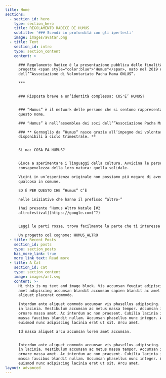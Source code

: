 ```yaml
---
title: Home
sections:
  - section_id: hero
    type: section_hero
    title: REGOLAMENTO RADICE DI HUMUS
    subtitle: '### Scendi in profondità con gli ipertesti'
    image: images/avatar.png
  - title: Text
    section_id: intro
    type: section_content
    content: >

      ### Regolamento Radice è la presentazione pubblica delle finalità del
      progetto <span style="color:blue">"Humus"</span>, nato nel 2019 da un’idea
      dell’”Associazione di Volontariato Pacha Mama ONLUS”.

      ***


      ### Risposta breve a un’identità complessa: COS'È’ HUMUS?


      ### “Humus” è il network delle persone che si sentono rappresentate da
      questo nome. 

      ### “Humus” è nell’assemblea dei soci dell’”Associazione Pacha Mama”.

      ### ** Germoglio da “Humus” nasce grazie all’impegno dei volontari
      disponibili a ciclo trimestrale. **


      Sì ma: COSA FA HUMUS?


      Gioca a sperimentare i linguaggi della cultura. Avvicina le persone alla
      consapevolezza della loro natura: quella solidale. 

      Vicini in un’esperienza originale non possiamo piú negare di avere
      qualcosa in comune.

      ED È PER QUESTO CHE “Humus” C’È

      nelle iniziative che hanno il prefisso “altro-” 

      (hai presente “Humus Altro Natale [#2
      altrofestival](https://google.com)”?)


      Leggi le parti rosse, trova facilmente la parte che ti interessa

      Un progetto col cognome: HUMUS_ALTRO
  - title: Recent Posts
    section_id: posts
    type: section_posts
    has_more_link: true
    more_link_text: Read more
  - title: A Cat
    section_id: cat
    type: section_content
    image: images/art.svg
    content: >-
      Hi this is my text and image block. Vis accumsan feugiat adipiscing nisl
      amet adipiscing accumsan blandit accumsan sapien blandit ac amet faucibus
      aliquet placerat commodo. 

      Interdum ante aliquet commodo accumsan vis phasellus adipiscing. Ornare a
      in lacinia. Vestibulum accumsan ac metus massa tempor. Accumsan in lacinia
      ornare massa amet. Ac interdum ac non praesent. Cubilia lacinia interdum
      massa faucibus blandit nullam. Accumsan phasellus nunc integer. Accumsan
      euismod nunc adipiscing lacinia erat ut sit. Arcu amet. 

      Id massa aliquet arcu accumsan lorem amet accumsan.


      Interdum ante aliquet commodo accumsan vis phasellus adipiscing. Ornare a
      in lacinia. Vestibulum accumsan ac metus massa tempor. Accumsan in lacinia
      ornare massa amet. Ac interdum ac non praesent. Cubilia lacinia interdum
      massa faucibus blandit nullam. Accumsan phasellus nunc integer. Accumsan
      euismod nunc adipiscing lacinia erat ut sit. Arcu amet.
layout: advanced
---
```

